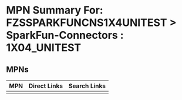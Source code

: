 



# MPN Summary For: FZSSPARKFUNCNS1X4UNITEST > SparkFun-Connectors : 1X04_UNITEST

## MPNs
  

|MPN|Direct Links|Search Links|
| :--- | :--- | :--- |
||||
